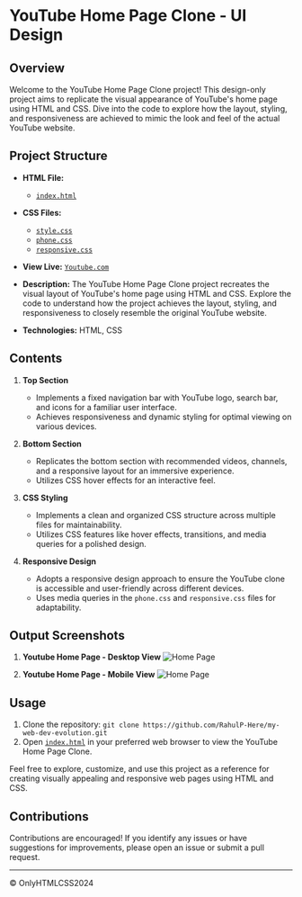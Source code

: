 # YouTube Home Page Clone - UI Design

## Overview

Welcome to the YouTube Home Page Clone project! This design-only project aims to replicate the visual appearance of YouTube's home page using HTML and CSS. Dive into the code to explore how the layout, styling, and responsiveness are achieved to mimic the look and feel of the actual YouTube website.

## Project Structure

- **HTML File:** 
  - [`index.html`](index.html)
  
- **CSS Files:**
  - [`style.css`](style.css)
  - [`phone.css`](phone.css)
  - [`responsive.css`](responsive.css)

- **View Live:** [`Youtube.com`](https://rahulp-here.github.io/my-web-dev-evolution.github.io/Project-7/index.html)

- **Description:** The YouTube Home Page Clone project recreates the visual layout of YouTube's home page using HTML and CSS. Explore the code to understand how the project achieves the layout, styling, and responsiveness to closely resemble the original YouTube website.

- **Technologies:** HTML, CSS

## Contents

1. **Top Section**
   - Implements a fixed navigation bar with YouTube logo, search bar, and icons for a familiar user interface.
   - Achieves responsiveness and dynamic styling for optimal viewing on various devices.

2. **Bottom Section**
   - Replicates the bottom section with recommended videos, channels, and a responsive layout for an immersive experience.
   - Utilizes CSS hover effects for an interactive feel.

3. **CSS Styling**
   - Implements a clean and organized CSS structure across multiple files for maintainability.
   - Utilizes CSS features like hover effects, transitions, and media queries for a polished design.

4. **Responsive Design**
   - Adopts a responsive design approach to ensure the YouTube clone is accessible and user-friendly across different devices.
   - Uses media queries in the `phone.css` and `responsive.css` files for adaptability.

## Output Screenshots

1. **Youtube Home Page - Desktop View**
![Home Page](./img/output/yt-homepage.png)

2. **Youtube Home Page - Mobile View**
![Home Page](./img/output/Mobile.jpg)

## Usage

1. Clone the repository: `git clone https://github.com/RahulP-Here/my-web-dev-evolution.git`
2. Open [`index.html`](index.html) in your preferred web browser to view the YouTube Home Page Clone.

Feel free to explore, customize, and use this project as a reference for creating visually appealing and responsive web pages using HTML and CSS.

## Contributions

Contributions are encouraged! If you identify any issues or have suggestions for improvements, please open an issue or submit a pull request.


---

&copy; OnlyHTMLCSS2024
